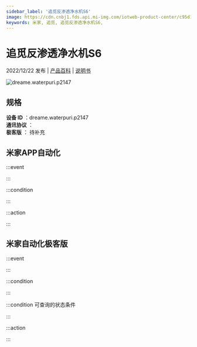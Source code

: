 ```yaml
---
sidebar_label: '追觅反渗透净水机S6'
image: https://cdn.cnbj1.fds.api.mi-img.com/iotweb-product-center/c95d17c26e88e4e3773a85a896db0f2b_1644461277415.png?GalaxyAccessKeyId=AKVGLQWBOVIRQ3XLEW&Expires=9223372036854775807&Signature=/ygRfMQwLswjcCbkPMSZi8EbDzw=
keywords: 米家, 追觅, 追觅反渗透净水机S6, 
---
```

# 追觅反渗透净水机S6

2022/12/22 发布 | [产品百科](https://home.mi.com/webapp/content/baike/product/index.html?model=dreame.waterpuri.p2147/) | [说明书](https://home.mi.com/views/introduction.html?model=dreame.waterpuri.p2147&region=cn)

![dreame.waterpuri.p2147](https://cdn.cnbj1.fds.api.mi-img.com/iotweb-product-center/c95d17c26e88e4e3773a85a896db0f2b_1644461277415.png?GalaxyAccessKeyId=AKVGLQWBOVIRQ3XLEW&Expires=9223372036854775807&Signature=/ygRfMQwLswjcCbkPMSZi8EbDzw=)

## 规格  
> 
**设备 ID** ：dreame.waterpuri.p2147  
**通讯协议** ：  
**极客版**  ： 待补充 


## 米家APP自动化  

:::event  

:::

:::condition  

:::

:::action   

:::

## 米家自动化极客版  

:::event  

:::

:::condition  

:::

:::condition 可查询的状态条件  

:::

:::action  

:::

        
